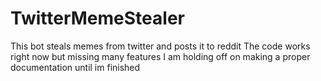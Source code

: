# TwitterMemeStealer
This bot steals memes from twitter and posts it to reddit
The code works right now but missing many features I am holding off on making a proper documentation until im finished
